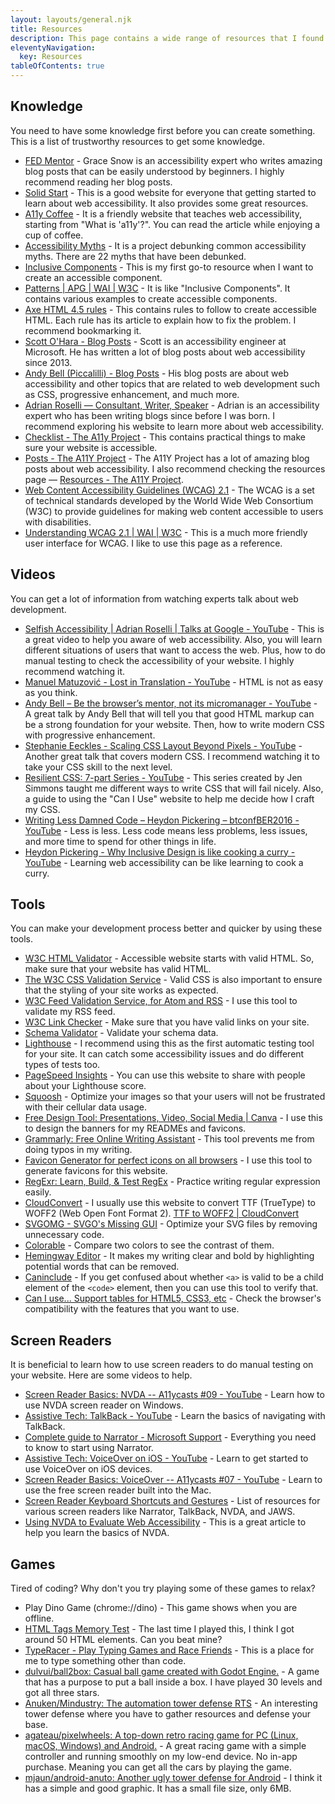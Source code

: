 ```yaml
---
layout: layouts/general.njk
title: Resources
description: This page contains a wide range of resources that I found useful.
eleventyNavigation:
  key: Resources
tableOfContents: true
---
```


## Knowledge

You need to have some knowledge first before you can create something. This is a list of trustworthy resources to get some knowledge.

- [FED Mentor](https://fedmentor.dev/) - Grace Snow is an accessibility expert who writes amazing blog posts that can be easily understood by beginners. I highly recommend reading her blog posts.
- [Solid Start](https://www.solidstart.info/) - This is a good website for everyone that getting started to learn about web accessibility. It also provides some great resources.
- [A11y Coffee](https://a11y.coffee/) - It is a friendly website that teaches web accessibility, starting from "What is 'a11y'?". You can read the article while enjoying a cup of coffee.
- [Accessibility Myths](https://a11ymyths.com/) - It is a project debunking common accessibility myths. There are 22 myths that have been debunked.
- [Inclusive Components](https://inclusive-components.design/) - This is my first go-to resource when I want to create an accessible component.
- [Patterns | APG | WAI | W3C](https://www.w3.org/WAI/ARIA/apg/patterns/) - It is like "Inclusive Components". It contains various examples to create accessible components.
- [Axe HTML 4.5 rules](https://dequeuniversity.com/rules/axe/4.5/) - This contains rules to follow to create accessible HTML. Each rule has its article to explain how to fix the problem. I recommend bookmarking it.
- [Scott O'Hara - Blog Posts](https://www.scottohara.me/) - Scott is an accessibility engineer at Microsoft. He has written a lot of blog posts about web accessibility since 2013.
- [Andy Bell (Piccalilli) - Blog Posts](https://piccalil.li/) - His blog posts are about web accessibility and other topics that are related to web development such as CSS, progressive enhancement, and much more.
- [Adrian Roselli — Consultant, Writer, Speaker](https://adrianroselli.com/) - Adrian is an accessibility expert who has been writing blogs since before I was born. I recommend exploring his website to learn more about web accessibility.
- [Checklist - The A11y Project](https://www.a11yproject.com/checklist/) - This contains practical things to make sure your website is accessible.
- [Posts - The A11Y Project](https://www.a11yproject.com/posts/) - The A11Y Project has a lot of amazing blog posts about web accessibility. I also recommend checking the resources page — [Resources - The A11Y Project](https://www.a11yproject.com/resources/).
- [Web Content Accessibility Guidelines (WCAG) 2.1](https://www.w3.org/TR/WCAG21/) - The WCAG is a set of technical standards developed by the World Wide Web Consortium (W3C) to provide guidelines for making web content accessible to users with disabilities.
- [Understanding WCAG 2.1 | WAI | W3C](https://www.w3.org/WAI/WCAG21/Understanding/) - This is a much more friendly user interface for WCAG. I like to use this page as a reference.

## Videos

You can get a lot of information from watching experts talk about web development.

- [Selfish Accessibility | Adrian Roselli | Talks at Google - YouTube](https://www.youtube.com/watch?v=XMAksFzFh9E) - This is a great video to help you aware of web accessibility. Also, you will learn different situations of users that want to access the web. Plus, how to do manual testing to check the accessibility of your website. I highly recommend watching it.
- [Manuel Matuzović - Lost in Translation - YouTube](https://www.youtube.com/watch?v=Wno1IhEBTxc) - HTML is not as easy as you think.
- [Andy Bell – Be the browser’s mentor, not its micromanager - YouTube](https://www.youtube.com/watch?v=5uhIiI9Ld5M) - A great talk by Andy Bell that will tell you that good HTML markup can be a strong foundation for your website. Then, how to write modern CSS with progressive enhancement.
- [Stephanie Eeckles - Scaling CSS Layout Beyond Pixels - YouTube](https://www.youtube.com/watch?v=8slZJrTK3nE) - Another great talk that covers modern CSS. I recommend watching it to take your CSS skill to the next level.
- [Resilient CSS: 7-part Series - YouTube](https://www.youtube.com/playlist?list=PLbSquHt1VCf1kpv9WRGMCA9_Nn4vCLZ9Y) - This series created by Jen Simmons taught me different ways to write CSS that will fail nicely. Also, a guide to using the "Can I Use" website to help me decide how I craft my CSS.
- [Writing Less Damned Code – Heydon Pickering – btconfBER2016 - YouTube](https://www.youtube.com/watch?v=tzfHlEFd2Fk) - Less is less. Less code means less problems, less issues, and more time to spend for other things in life.
- [Heydon Pickering - Why Inclusive Design is like cooking a curry - YouTube](https://www.youtube.com/watch?v=VavUglhLH8U) - Learning web accessibility can be like learning to cook a curry.

## Tools

You can make your development process better and quicker by using these tools.

- [W3C HTML Validator](https://validator.w3.org/) - Accessible website starts with valid HTML. So, make sure that your website has valid HTML.
- [The W3C CSS Validation Service](https://jigsaw.w3.org/css-validator/) - Valid CSS is also important to ensure that the styling of your site works as expected.
- [W3C Feed Validation Service, for Atom and RSS](https://validator.w3.org/feed/) - I use this tool to validate my RSS feed.
- [W3C Link Checker](https://validator.w3.org/checklink) - Make sure that you have valid links on your site.
- [Schema Validator](https://validator.schema.org/) - Validate your schema data.
- [Lighthouse](https://developer.chrome.com/docs/lighthouse/) - I recommend using this as the first automatic testing tool for your site. It can catch some accessibility issues and do different types of tests too.
- [PageSpeed Insights](https://pagespeed.web.dev/) - You can use this website to share with people about your Lighthouse score.
- [Squoosh](https://squoosh.app/) - Optimize your images so that your users will not be frustrated with their cellular data usage.
- [Free Design Tool: Presentations, Video, Social Media | Canva](https://www.canva.com/) - I use this to design the banners for my READMEs and favicons.
- [Grammarly: Free Online Writing Assistant](https://www.grammarly.com/) - This tool prevents me from doing typos in my writing.
- [Favicon Generator for perfect icons on all browsers](https://realfavicongenerator.net/) - I use this tool to generate favicons for this website.
- [RegExr: Learn, Build, & Test RegEx](https://regexr.com/) - Practice writing regular expression easily.
- [CloudConvert](https://cloudconvert.com/) - I usually use this website to convert TTF (TrueType) to WOFF2 (Web Open Font Format 2). [TTF to WOFF2 | CloudConvert](https://cloudconvert.com/ttf-to-woff2)
- [SVGOMG - SVGO's Missing GUI](https://jakearchibald.github.io/svgomg/) - Optimize your SVG files by removing unnecessary code.
- [Colorable](https://colorable.jxnblk.com/) - Compare two colors to see the contrast of them.
- [Hemingway Editor](https://hemingwayapp.com/) - It makes my writing clear and bold by highlighting potential words that can be removed.
- [Caninclude](https://caninclude.glitch.me/) - If you get confused about whether `<a>` is valid to be a child element of the `<code>` element, then you can use this tool to verify that.
- [Can I use... Support tables for HTML5, CSS3, etc](https://caniuse.com/) - Check the browser's compatibility with the features that you want to use.

## Screen Readers

It is beneficial to learn how to use screen readers to do manual testing on your website. Here are some videos to help.

- [Screen Reader Basics: NVDA -- A11ycasts #09 - YouTube](https://youtu.be/Jao3s_CwdRU) - Learn how to use NVDA screen reader on Windows.
- [Assistive Tech: TalkBack - YouTube](https://youtu.be/0Zpzl4EKCco) - Learn the basics of navigating with TalkBack.
- [Complete guide to Narrator - Microsoft Support](https://support.microsoft.com/en-us/windows/complete-guide-to-narrator-e4397a0d-ef4f-b386-d8ae-c172f109bdb1) - Everything you need to know to start using Narrator.
- [Assistive Tech: VoiceOver on iOS - YouTube](https://youtu.be/bCHpdjvxBws) - Learn to get started to use VoiceOver on iOS devices.
- [Screen Reader Basics: VoiceOver -- A11ycasts #07 - YouTube](https://youtu.be/5R-6WvAihms) - Learn to use the free screen reader built into the Mac.
- [Screen Reader Keyboard Shortcuts and Gestures](https://dequeuniversity.com/screenreaders/) - List of resources for various screen readers like Narrator, TalkBack, NVDA, and JAWS.
- [Using NVDA to Evaluate Web Accessibility](https://webaim.org/articles/nvda/) - This is a great article to help you learn the basics of NVDA.

## Games

Tired of coding? Why don't you try playing some of these games to relax?

- Play Dino Game (chrome://dino) - This game shows when you are offline.
- [HTML Tags Memory Test](https://codepen.io/plfstr/full/zYqQeRw) - The last time I played this, I think I got around 50 HTML elements. Can you beat mine?
- [TypeRacer - Play Typing Games and Race Friends](https://play.typeracer.com/) - This is a place for me to type something other than code.
- [dulvui/ball2box: Casual ball game created with Godot Engine.](https://github.com/dulvui/ball2box) - A game that has a purpose to put a ball inside a box. I have played 30 levels and got all three stars.
- [Anuken/Mindustry: The automation tower defense RTS](https://github.com/Anuken/Mindustry) - An interesting tower defense where you have to gather resources and defense your base.
- [agateau/pixelwheels: A top-down retro racing game for PC (Linux, macOS, Windows) and Android.](https://github.com/agateau/pixelwheels) - A great racing game with a simple controller and running smoothly on my low-end device. No in-app purchase. Meaning you can get all the cars by playing the game.
- [mjaun/android-anuto: Another ugly tower defense for Android](https://github.com/mjaun/android-anuto) - I think it has a simple and good graphic. It has a small file size, only 6MB.
